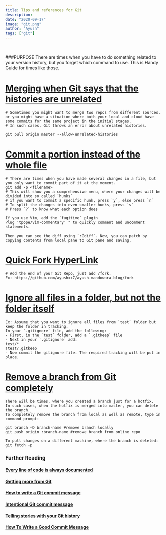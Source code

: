 ```yaml
---
title: Tips and references for Git
description:
date: "2020-09-17"
image: "git.png"
author: "Ayush"
tags: ["git"]
---
```


<br />

###PURPOSE
There are times when you have to do something related to your version history, but you forget which command to use. This is Handy Guide for times like those.

# [Merging when Git says that the histories are unrelated](https://www.educative.io/edpresso/the-fatal-refusing-to-merge-unrelated-histories-git-error)
```
# Sometimes you might want to merge two repos from different sources, or you might have a situation where both your local and cloud have some commits for the same project in the initial stages.
# In such cases, Git throws an error about unrelated histories.

git pull origin master --allow-unrelated-histories
```

# [Commit a portion instead of the whole file](https://filip-prochazka.com/blog/git-commit-only-parts-of-a-file)
```
# There are times when you have made several changes in a file, but you only want to commit part of it at the moment.
git add -p <filename>
# This will show you a comprehensive menu, where your changes will be divided into so called `hunks`
# if you want to commit a specific hunk, press `y`, else press `n`
# To split the changes into even smaller hunks, press `s`
# Press `?` to know what each option does

If you use Vim, add the `fugitive` plugin
Plug 'tpope/vim-commentary' " to quickly comment and uncomment statements.

Then you can see the diff using `:Gdiff`. Now, you can patch by copying contents from local pane to Git pane and saving.
```

# [Quick Fork HyperLink](https://stackoverflow.com/a/32460729/7048915)
```
# Add the end of your Git Repo, just add /fork.
Ex: https://github.com/ayushxx7/ayush-mandowara-blog/fork
```

# [Ignore all files in a folder, but not the folder itself](https://stackoverflow.com/a/4250082)
```
Ex: Assume that you want to ignore all files from `test` folder but keep the folder in tracking.
In your `.gitignore` file, add the following:
- First, in the `test` folder, add a `.gitkeep` file
- Next in your `.gitignore` add:
test/*
!test/.gitkeep
- Now commit the gitignore file. The required tracking will be put in place.
```
# [Remove a branch from Git completely](https://stackoverflow.com/questions/5094293/git-remote-branch-deleted-but-still-it-appears-in-branch-a)
```
There will be times, where you created a branch just for a hotfix.
In such cases, when the hotfix is merged into master, you can delete the branch.
To completely remove the branch from local as well as remote, type in command prompt:

git branch –D branch-name #remove branch locally
git push origin :branch-name #remove branch from online repo

To pull changes on a different machine, where the branch is deleted:
git fetch -p
```

### Further Reading
#### [Every line of code is always documented](https://mislav.net/2014/02/hidden-documentation/)
#### [Getting more from Git](https://www.youtube.com/watch?v=FQ4IdcrOUz0)
#### [How to write a Git commit message](https://chris.beams.io/posts/git-commit/)
#### [Intentional Git commit message](https://stevetarver.github.io/2016/02/19/intentional-git-comments.html)
#### [Telling stories with your Git history](https://www.futurelearn.com/info/blog/telling-stories-with-your-git-history)
#### [How To Write a Good Commit Message](http://api.coala.io/en/latest/Developers/Writing_Good_Commits.html)
